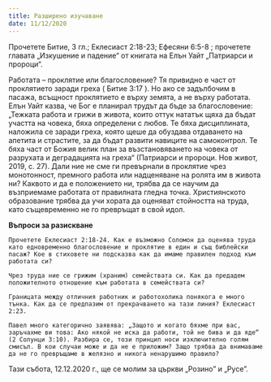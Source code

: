 ```yaml
---
title: Разширено изучаване
date: 11/12/2020
---
```


Прочетете Битие, 3 гл.; Еклесиаст 2:18-23; Ефесяни 6:5-8 ; прочетете главата „Изкушение и падение“ от книгата на Елън Уайт „Патриарси и пророци“.

Работата – проклятие или благословение? Тя привидно е част от проклятието заради греха ( Битие 3:17 ). Но ако се задълбочим в пасажа, всъщност проклятието е върху земята, а не върху работата. Елън Уайт казва, че Бог е планирал трудът да бъде за благословение: „Тежката работа и грижи в живота, които оттук нататък щяха да бъдат участта на човека, бяха определени с любов. Те бяха дисциплината, наложила се заради греха, която щеше да обуздава отдаването на апетита и страстите, за да бъдат развити навиците на самоконтрол. Те бяха част от Божия велик план за възстановяването на човека от разрухата и деградацията на греха“ (Патриарси и пророци. Нов живот, 2019, с. 27). Дали ние не сме ги превърнали в проклятие чрез монотонност, премного работа или надценяване на ролята им в живота ни? Каквото и да е положението ни, трябва да се научим да възприемаме работата от правилната гледна точка. Християнското образование трябва да учи хората да оценяват стойността на труда, като същевременно не го превръщат в свой идол.

**Въпроси за разискване**

`Прочетете Еклесиаст 2:18-24. Как е възможно Соломон да оценява труда като едновременно благословение и проклятие в един и същ библейски пасаж? Кое в стиховете ни подсказва как да имаме правилен подход към работата си?`

`Чрез труда ние се грижим (храним) семействата си. Как да предадем положителното отношение към работата в семействата си?`

`Границата между отличния работник и работохолика понякога е много тънка. Как да се предпазим от прекрачването на тази линия? Еклесиаст 2:23.`

`Павел много категорично заявява: „Защото и когато бяхме при вас, заръчахме ви това: Ако някой не иска да работи, той не бива и да яде“ (2 Солунци 3:10). Разбира се, този принцип носи изключително голям смисъл. В кои случаи може и да не е приложим? Защо трябва да внимаваме да не го превръщаме в желязно и никога ненарушимо правило?`

Тази събота, 12.12.2020 г., ще се молим за църкви „Розино” и „Русе”.